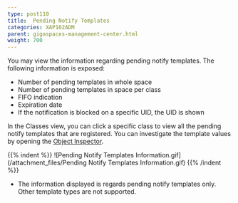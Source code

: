 ```yaml
---
type: post110
title:  Pending Notify Templates
categories: XAP102ADM
parent: gigaspaces-management-center.html
weight: 700
---
```





You may view the information regarding pending notify templates. The following information is exposed:

- Number of pending templates in whole space
- Number of pending templates in space per class
- FIFO indication
- Expiration date
- If the notification is blocked on a specific UID, the UID is shown

In the Classes view, you can click a specific class to view all the pending notify templates that are registered. You can investigate the template values by opening the [Object Inspector](./gigaspaces-browser-object-inspector.html).

{{% indent %}}
![Pending Notify Templates Information.gif](/attachment_files/Pending Notify Templates Information.gif)
{{% /indent %}}

- The information displayed is regards pending notify templates only. Other template types are not supported.
